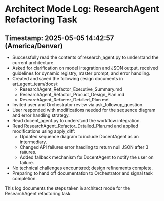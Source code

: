 # Architect Mode Log: ResearchAgent Refactoring Task

## Timestamp: 2025-05-05 14:42:57 (America/Denver)
- Successfully read the contents of research_agent.py to understand the current architecture.
- Asked for clarification on model integration and JSON output, received guidelines for dynamic registry, master prompt, and error handling.
- Created and saved the following design documents in art_agent_team/docs/:
  - ResearchAgent_Refactor_Executive_Summary.md
  - ResearchAgent_Refactor_Product_Design_Plan.md
  - ResearchAgent_Refactor_Detailed_Plan.md
- Invited user and Orchestrator review via ask_followup_question.
- User responded with modifications needed for the sequence diagram and error handling strategy.
- Read docent_agent.py to understand the workflow integration.
- Read ResearchAgent_Refactor_Detailed_Plan.md and applied modifications using apply_diff:
  - Updated sequence diagram to include DocentAgent as an intermediary.
  - Changed API failures error handling to return null JSON after 3 failures.
  - Added fallback mechanism for DocentAgent to notify the user on failure.
- No technical challenges encountered; design refinements complete.
- Preparing to hand off documentation to Orchestrator and signal task completion.

This log documents the steps taken in architect mode for the ResearchAgent refactoring task.